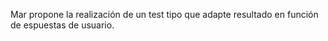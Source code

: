 Mar propone la realización de un test tipo que adapte resultado en función de espuestas de usuario.
